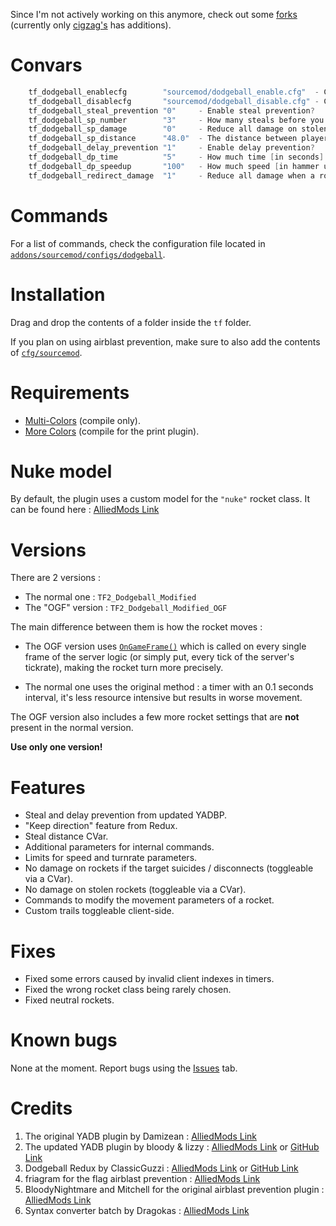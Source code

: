 Since I'm not actively working on this anymore, check out some [forks](https://github.com/x07x08/TF2_Dodgeball_Modified/network/members) (currently only [cigzag's](https://github.com/cigzag/TF2_Dodgeball_Modified) has additions).

# Convars
```c
    tf_dodgeball_enablecfg        "sourcemod/dodgeball_enable.cfg"  - Config file to execute when enabling the Dodgeball game mode.
    tf_dodgeball_disablecfg       "sourcemod/dodgeball_disable.cfg" - Config file to execute when disabling the Dodgeball game mode.
    tf_dodgeball_steal_prevention "0"     - Enable steal prevention?
    tf_dodgeball_sp_number        "3"     - How many steals before you get slayed?
    tf_dodgeball_sp_damage        "0"     - Reduce all damage on stolen rockets?
    tf_dodgeball_sp_distance      "48.0"  - The distance between players for a steal to register.
    tf_dodgeball_delay_prevention "1"     - Enable delay prevention?
    tf_dodgeball_dp_time          "5"     - How much time [in seconds] before delay prevention activates?
    tf_dodgeball_dp_speedup       "100"   - How much speed [in hammer units per second] should the rocket gain when delayed?
    tf_dodgeball_redirect_damage  "1"     - Reduce all damage when a rocket has an invalid target?
```

# Commands
For a list of commands, check the configuration file located in [`addons/sourcemod/configs/dodgeball`](https://github.com/x07x08/TF2_Dodgeball_Modified/tree/main/TF2_Dodgeball_Modified/addons/sourcemod/configs/dodgeball).

# Installation
Drag and drop the contents of a folder inside the `tf` folder.

If you plan on using airblast prevention, make sure to also add the contents of [`cfg/sourcemod`](https://github.com/x07x08/TF2_Dodgeball_Modified/tree/main/TF2_Dodgeball_Modified/cfg/sourcemod).

# Requirements
- [Multi-Colors](https://github.com/Bara/Multi-Colors) (compile only).
- [More Colors](https://forums.alliedmods.net/showthread.php?t=185016) (compile for the print plugin).

# Nuke model
By default, the plugin uses a custom model for the `"nuke"` rocket class. It can be found here : [AlliedMods Link](https://forums.alliedmods.net/showpost.php?s=8fa72450fa0c4941c927d01d2d6245c9&p=2180141&postcount=350)

# Versions
There are 2 versions : 
- The normal one : `TF2_Dodgeball_Modified`
- The "OGF" version : `TF2_Dodgeball_Modified_OGF`

The main difference between them is how the rocket moves :

- The OGF version uses [`OnGameFrame()`](https://sm.alliedmods.net/new-api/sourcemod/OnGameFrame) which is called on every single frame of the server logic (or simply put, every tick of the server's tickrate), making the rocket turn more precisely.

- The normal one uses the original method : a timer with an 0.1 seconds interval, it's less resource intensive but results in worse movement.

The OGF version also includes a few more rocket settings that are **not** present in the normal version.

**Use only one version!**

# Features
- Steal and delay prevention from updated YADBP.
- "Keep direction" feature from Redux.
- Steal distance CVar.
- Additional parameters for internal commands.
- Limits for speed and turnrate parameters.
- No damage on rockets if the target suicides / disconnects (toggleable via a CVar).
- No damage on stolen rockets (toggleable via a CVar).
- Commands to modify the movement parameters of a rocket.
- Custom trails toggleable client-side.

# Fixes
- Fixed some errors caused by invalid client indexes in timers.
- Fixed the wrong rocket class being rarely chosen.
- Fixed neutral rockets.

# Known bugs
None at the moment. Report bugs using the [Issues](https://github.com/x07x08/TF2_Dodgeball_Modified/issues) tab.

# Credits
1. The original YADB plugin by Damizean : [AlliedMods Link](https://forums.alliedmods.net/showthread.php?t=134503)
2. The updated YADB plugin by bloody & lizzy : [AlliedMods Link](https://forums.alliedmods.net/showthread.php?p=2534328) or [GitHub Link](https://github.com/bloodgit/TF2-Dodgeball)
3. Dodgeball Redux by ClassicGuzzi : [AlliedMods Link](https://forums.alliedmods.net/showthread.php?p=2226728) or [GitHub Link](https://github.com/ClassicSpeed/dodgeball)
4. friagram for the flag airblast prevention : [AlliedMods Link](https://forums.alliedmods.net/showthread.php?t=219056)
5. BloodyNightmare and Mitchell for the original airblast prevention plugin : [AlliedMods Link](https://forums.alliedmods.net/showthread.php?t=233475)
6. Syntax converter batch by Dragokas : [AlliedMods Link](https://forums.alliedmods.net/showpost.php?p=2593268&postcount=54)
